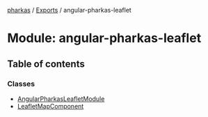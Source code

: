 [pharkas](../README.md) / [Exports](../modules.md) / angular-pharkas-leaflet

# Module: angular-pharkas-leaflet

## Table of contents

### Classes

- [AngularPharkasLeafletModule](../classes/angular_pharkas_leaflet.AngularPharkasLeafletModule.md)
- [LeafletMapComponent](../classes/angular_pharkas_leaflet.LeafletMapComponent.md)
